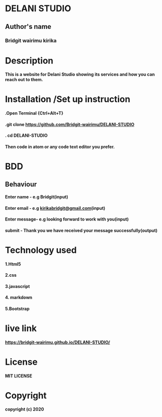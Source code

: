 # DELANI STUDIO
## Author's name
### Bridgit wairimu kirika
# Description
#### This is a website for Delani Studio showing its services and how you can reach out to them.
# Installation /Set up instruction
#### .Open Terminal {Ctrl+Alt+T}
#### .git clone https://github.com/Bridgit-wairimu/DELANI-STUDIO
#### . cd DELANI-STUDIO

#### Then code in atom or any code text editor you prefer.

# BDD
## Behaviour                
#### Enter name -    e.g Bridgit(input)
#### Enter email -   e.g kirikabridgit@gmail.com(input)
#### Enter message-  e.g looking forward to work with you(input)
#### submit  -     Thank you we have received your message successfully(output)   

# Technology used
#### 1.Html5
#### 2.css
#### 3.javascript
#### 4. markdown
#### 5.Bootstrap

# live link
#### https://bridgit-wairimu.github.io/DELANI-STUDIO/

# License
#### MIT LICENSE

# Copyright
#### copyright (c) 2020
